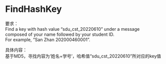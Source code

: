 # FindHashKey
要求：   
Find a key with hash value “sdu_cst_20220610” under a message composed of your name followed by your student ID.     
For example, “San Zhan 202000460001”.       

具体内容：    
基于MD5，寻找内容为‘姓名+学号’，哈希值“sdu_cst_20220610”所对应的key值
